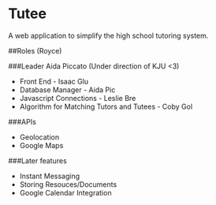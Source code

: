 Tutee
=====

A web application to simplify the high school tutoring system.

##Roles (Royce)


###Leader
Aida Piccato (Under direction of KJU <3)

- Front End - Isaac Glu
- Database Manager - Aida Pic
- Javascript Connections - Leslie Bre
- Algorithm for Matching Tutors and Tutees - Coby Gol

###APIs
- Geolocation
- Google Maps


###Later features
- Instant Messaging
- Storing Resouces/Documents
- Google Calendar Integration
